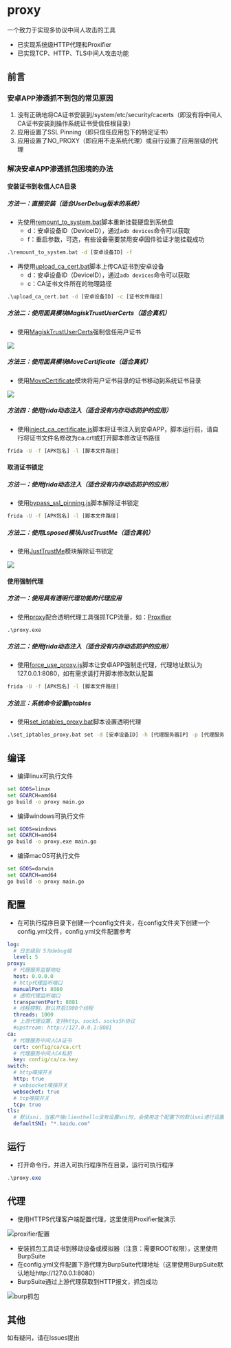 # proxy
一个致力于实现多协议中间人攻击的工具

- 已实现系统级HTTP代理和Proxifier
- 已实现TCP、HTTP、TLS中间人攻击功能

## 前言

### 安卓APP渗透抓不到包的常见原因

1. 没有正确地将CA证书安装到/system/etc/security/cacerts（即没有将中间人CA证书安装到操作系统证书受信任根目录）
2. 应用设置了SSL Pinning（即只信任应用包下的特定证书）
3. 应用设置了NO_PROXY（即应用不走系统代理）或自行设置了应用层级的代理

### 解决安卓APP渗透抓包困境的办法

#### 安装证书到收信人CA目录

##### 方法一：直接安装（适合UserDebug版本的系统）

- 先使用[remount_to_system.bat](https://github.com/vpxuser/Awesome-Script/blob/main/remount_to_system.bat)脚本重新挂载硬盘到系统盘
  - d：安卓设备ID（DeviceID），通过`adb devices`命令可以获取
  - f：重启参数，可选，有些设备需要禁用安卓固件验证才能挂载成功

```cmd
.\remount_to_system.bat -d [安卓设备ID] -f
```

- 再使用[upload_ca_cert.bat](https://github.com/vpxuser/Awesome-Script/blob/main/upload_ca_cert.bat)脚本上传CA证书到安卓设备
  - d：安卓设备ID（DeviceID），通过`adb devices`命令可以获取
  - c：CA证书文件所在的物理路径
  

```cmd
.\upload_ca_cert.bat -d [安卓设备ID] -c [证书文件路径]
```

##### 方法二：使用面具模块MagiskTrustUserCerts（适合真机）

- 使用[MagiskTrustUserCerts](https://github.com/NVISOsecurity/MagiskTrustUserCerts)强制信任用户证书

![](./image/MagiskTrustUserCerts.png)

##### 方法三：使用面具模块MoveCertificate（适合真机）

- 使用[MoveCertificate](https://github.com/ys1231/MoveCertificate)模块将用户证书目录的证书移动到系统证书目录

![](./image/MoveCertificate.png)

##### 方法四：使用frida动态注入（适合没有内存动态防护的应用）

- 使用[inject_ca_certificate.js](https://github.com/vpxuser/Awesome-Script/blob/main/inject_ca_certificate.js)脚本将证书注入到安卓APP，脚本运行前，请自行将证书文件名修改为ca.crt或打开脚本修改证书路径

```cmd
frida -U -f [APK包名] -l [脚本文件路径]
```

#### 取消证书锁定

##### 方法一：使用frida动态注入（适合没有内存动态防护的应用）

- 使用[bypass_ssl_pinning.js](https://github.com/vpxuser/Awesome-Script/blob/main/bypass_ssl_pinning.js)脚本解除证书锁定

```cmd
frida -U -f [APK包名] -l [脚本文件路径]
```

##### 方法二：使用Lsposed模块JustTrustMe（适合真机）

- 使用[JustTrustMe](https://github.com/Fuzion24/JustTrustMe)模块解除证书锁定

![](./image/JustTrustMe.png)

#### 使用强制代理

##### 方法一：使用具有透明代理功能的代理应用

- 使用[proxy](https://github.com/vpxuser/proxy)配合透明代理工具强抓TCP流量，如：[Proxifier](https://www.proxifier.com/download/#android-tab)

```cmd
.\proxy.exe
```

##### 方法二：使用frida动态注入（适合没有内存动态防护的应用）

- 使用[force_use_proxy.js](https://github.com/vpxuser/Awesome-Script/blob/main/force_use_proxy.js)脚本让安卓APP强制走代理，代理地址默认为127.0.0.1:8080，如有需求请打开脚本修改默认配置

```cmd
frida -U -f [APK包名] -l [脚本文件路径]
```

##### 方法三：系统命令设置iptables

- 使用[set_iptables_proxy.bat](https://github.com/vpxuser/Awesome-Script/blob/main/set_iptables_proxy.bat)脚本设置透明代理

```cmd
.\set_iptables_proxy.bat set -d [安卓设备ID] -h [代理服务器IP] -p [代理服务器端口]
```

## 编译

- 编译linux可执行文件

```cmd
set GOOS=linux
set GOARCH=amd64
go build -o proxy main.go
```

- 编译windows可执行文件

```cmd
set GOOS=windows
set GOARCH=amd64
go build -o proxy.exe main.go
```

- 编译macOS可执行文件

```cmd
set GOOS=darwin
set GOARCH=amd64
go build -o proxy main.go
```

## 配置

- 在可执行程序目录下创建一个config文件夹，在config文件夹下创建一个config.yml文件，config.yml文件配置参考

```yaml
log:
  # 日志级别 5为debug级
  level: 5
proxy:
  # 代理服务监督地址
  host: 0.0.0.0
  # http代理监听端口
  manualPort: 8080
  # 透明代理监听端口
  transparentPort: 8081
  # 线程控制，默认开启1000个线程
  threads: 1000
  # 上游代理设置，支持http、sock5、socks5h协议
  #upstream: http://127.0.0.1:8081
ca:
  # 代理服务中间人CA证书
  cert: config/ca/ca.crt
  # 代理服务中间人CA私钥
  key: config/ca/ca.key
switch:
  # http嗅探开关
  http: true
  # websocket嗅探开关
  websocket: true
  # tcp嗅探开关
  tcp: true
tls:
  # 默认sni，当客户端clienthello没有设置sni时，会使用这个配置下的默认sni进行设置
  defaultSNI: "*.baidu.com"
```

## 运行

- 打开命令行，并进入可执行程序所在目录，运行可执行程序

```powershell
.\proxy.exe
```

## 代理

- 使用HTTPS代理客户端配置代理，这里使用Proxifier做演示

![proxifier配置](./image/Proxifier.png)

- 安装抓包工具证书到移动设备或模拟器（注意：需要ROOT权限），这里使用BurpSuite
- 在config.yml文件配置下游代理为BurpSuite代理地址（这里使用BurpSuite默认地址http://127.0.0.1:8080）
- BurpSuite通过上游代理获取到HTTP报文，抓包成功

![burp抓包](./image/BUrpSuite.png)

## 其他

如有疑问，请在Issues提出
